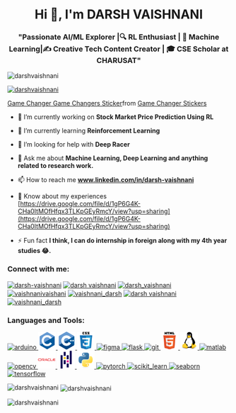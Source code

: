 <h1 align="center">Hi 👋, I'm DARSH VAISHNANI</h1>
<h3 align="center">"Passionate AI/ML Explorer |🔍 RL Enthusiast | 🤖 Machine Learning|✍️ Creative Tech Content Creator | 🎓 CSE Scholar at CHARUSAT"</h3>

<p align="left"> <img src="https://komarev.com/ghpvc/?username=darshvaishnani&label=Profile%20views&color=0e75b6&style=flat" alt="darshvaishnani" /> </p>

<p align="left"> <a href="https://github.com/ryo-ma/github-profile-trophy"><img src="https://github-profile-trophy.vercel.app/?username=darshvaishnani" alt="darshvaishnani" /></a> </p>

<div class="tenor-gif-embed" data-postid="14679252776738406184" data-share-method="host" data-aspect-ratio="1" data-width="100%"><a href="https://tenor.com/view/game-changer-game-changers-no-code-nocode-no-code-sticker-gif-14679252776738406184">Game Changer Game Changers Sticker</a>from <a href="https://tenor.com/search/game+changer-stickers">Game Changer Stickers</a></div> <script type="text/javascript" async src="https://tenor.com/embed.js"></script>

- 🔭 I’m currently working on **Stock Market Price Prediction Using RL**

- 🌱 I’m currently learning **Reinforcement Learning**

- 🤝 I’m looking for help with **Deep Racer**

- 💬 Ask me about **Machine Learning, Deep Learning and anything related to research work.**

- 📫 How to reach me **www.linkedin.com/in/darsh-vaishnani**

- 📄 Know about my experiences [https://drive.google.com/file/d/1gP6G4K-CHa0ItMOfHfqx3TLKpGEyRmcY/view?usp=sharing](https://drive.google.com/file/d/1gP6G4K-CHa0ItMOfHfqx3TLKpGEyRmcY/view?usp=sharing)

- ⚡ Fun fact **I think, I can do internship in foreign along with my 4th year studies 😂.**

<h3 align="left">Connect with me:</h3>
<p align="left">
<a href="https://linkedin.com/in/darsh-vaishnani" target="blank"><img align="center" src="https://raw.githubusercontent.com/rahuldkjain/github-profile-readme-generator/master/src/images/icons/Social/linked-in-alt.svg" alt="darsh-vaishnani" height="30" width="40" /></a>
<a href="https://kaggle.com/darsh vaishnani" target="blank"><img align="center" src="https://raw.githubusercontent.com/rahuldkjain/github-profile-readme-generator/master/src/images/icons/Social/kaggle.svg" alt="darsh vaishnani" height="30" width="40" /></a>
<a href="https://instagram.com/darsh_vaishnani" target="blank"><img align="center" src="https://raw.githubusercontent.com/rahuldkjain/github-profile-readme-generator/master/src/images/icons/Social/instagram.svg" alt="darsh_vaishnani" height="30" width="40" /></a>
<a href="https://dribbble.com/vaishnanivaishani" target="blank"><img align="center" src="https://raw.githubusercontent.com/rahuldkjain/github-profile-readme-generator/master/src/images/icons/Social/dribbble.svg" alt="vaishnanivaishani" height="30" width="40" /></a>
<a href="https://www.codechef.com/users/vaishnani_darsh" target="blank"><img align="center" src="https://cdn.jsdelivr.net/npm/simple-icons@3.1.0/icons/codechef.svg" alt="vaishnani_darsh" height="30" width="40" /></a>
<a href="https://www.hackerrank.com/darsh vaishnani" target="blank"><img align="center" src="https://raw.githubusercontent.com/rahuldkjain/github-profile-readme-generator/master/src/images/icons/Social/hackerrank.svg" alt="darsh vaishnani" height="30" width="40" /></a>
<a href="https://www.leetcode.com/vaishnani_darsh" target="blank"><img align="center" src="https://raw.githubusercontent.com/rahuldkjain/github-profile-readme-generator/master/src/images/icons/Social/leet-code.svg" alt="vaishnani_darsh" height="30" width="40" /></a>
</p>

<h3 align="left">Languages and Tools:</h3>
<p align="left"> <a href="https://www.arduino.cc/" target="_blank" rel="noreferrer"> <img src="https://cdn.worldvectorlogo.com/logos/arduino-1.svg" alt="arduino" width="40" height="40"/> </a> <a href="https://www.cprogramming.com/" target="_blank" rel="noreferrer"> <img src="https://raw.githubusercontent.com/devicons/devicon/master/icons/c/c-original.svg" alt="c" width="40" height="40"/> </a> <a href="https://www.w3schools.com/cpp/" target="_blank" rel="noreferrer"> <img src="https://raw.githubusercontent.com/devicons/devicon/master/icons/cplusplus/cplusplus-original.svg" alt="cplusplus" width="40" height="40"/> </a> <a href="https://www.w3schools.com/css/" target="_blank" rel="noreferrer"> <img src="https://raw.githubusercontent.com/devicons/devicon/master/icons/css3/css3-original-wordmark.svg" alt="css3" width="40" height="40"/> </a> <a href="https://www.figma.com/" target="_blank" rel="noreferrer"> <img src="https://www.vectorlogo.zone/logos/figma/figma-icon.svg" alt="figma" width="40" height="40"/> </a> <a href="https://flask.palletsprojects.com/" target="_blank" rel="noreferrer"> <img src="https://www.vectorlogo.zone/logos/pocoo_flask/pocoo_flask-icon.svg" alt="flask" width="40" height="40"/> </a> <a href="https://git-scm.com/" target="_blank" rel="noreferrer"> <img src="https://www.vectorlogo.zone/logos/git-scm/git-scm-icon.svg" alt="git" width="40" height="40"/> </a> <a href="https://www.w3.org/html/" target="_blank" rel="noreferrer"> <img src="https://raw.githubusercontent.com/devicons/devicon/master/icons/html5/html5-original-wordmark.svg" alt="html5" width="40" height="40"/> </a> <a href="https://www.linux.org/" target="_blank" rel="noreferrer"> <img src="https://raw.githubusercontent.com/devicons/devicon/master/icons/linux/linux-original.svg" alt="linux" width="40" height="40"/> </a> <a href="https://www.mathworks.com/" target="_blank" rel="noreferrer"> <img src="https://upload.wikimedia.org/wikipedia/commons/2/21/Matlab_Logo.png" alt="matlab" width="40" height="40"/> </a> <a href="https://opencv.org/" target="_blank" rel="noreferrer"> <img src="https://www.vectorlogo.zone/logos/opencv/opencv-icon.svg" alt="opencv" width="40" height="40"/> </a> <a href="https://www.oracle.com/" target="_blank" rel="noreferrer"> <img src="https://raw.githubusercontent.com/devicons/devicon/master/icons/oracle/oracle-original.svg" alt="oracle" width="40" height="40"/> </a> <a href="https://pandas.pydata.org/" target="_blank" rel="noreferrer"> <img src="https://raw.githubusercontent.com/devicons/devicon/2ae2a900d2f041da66e950e4d48052658d850630/icons/pandas/pandas-original.svg" alt="pandas" width="40" height="40"/> </a> <a href="https://www.python.org" target="_blank" rel="noreferrer"> <img src="https://raw.githubusercontent.com/devicons/devicon/master/icons/python/python-original.svg" alt="python" width="40" height="40"/> </a> <a href="https://pytorch.org/" target="_blank" rel="noreferrer"> <img src="https://www.vectorlogo.zone/logos/pytorch/pytorch-icon.svg" alt="pytorch" width="40" height="40"/> </a> <a href="https://scikit-learn.org/" target="_blank" rel="noreferrer"> <img src="https://upload.wikimedia.org/wikipedia/commons/0/05/Scikit_learn_logo_small.svg" alt="scikit_learn" width="40" height="40"/> </a> <a href="https://seaborn.pydata.org/" target="_blank" rel="noreferrer"> <img src="https://seaborn.pydata.org/_images/logo-mark-lightbg.svg" alt="seaborn" width="40" height="40"/> </a> <a href="https://www.tensorflow.org" target="_blank" rel="noreferrer"> <img src="https://www.vectorlogo.zone/logos/tensorflow/tensorflow-icon.svg" alt="tensorflow" width="40" height="40"/> </a> </p>

<p><img align="left" src="https://github-readme-stats.vercel.app/api/top-langs?username=darshvaishnani&show_icons=true&locale=en&layout=compact" alt="darshvaishnani" /></p>

<p>&nbsp;<img align="center" src="https://github-readme-stats.vercel.app/api?username=darshvaishnani&show_icons=true&locale=en" alt="darshvaishnani" /></p>

<p><img align="center" src="https://github-readme-streak-stats.herokuapp.com/?user=darshvaishnani&" alt="darshvaishnani" /></p>
